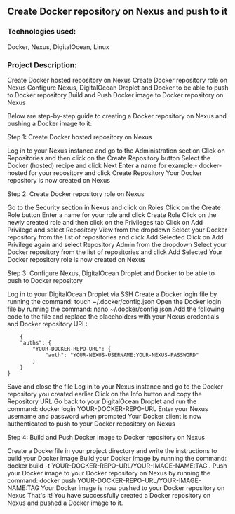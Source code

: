 ## Create Docker repository on Nexus and push to it

### Technologies used:
Docker, Nexus, DigitalOcean, Linux
### Project Description:
Create Docker hosted repository on Nexus
Create Docker repository role on Nexus
Configure Nexus, DigitalOcean Droplet and Docker to be able to push to Docker repository
Build and Push Docker image to Docker repository on Nexus

Below are step-by-step guide to creating a Docker repository on Nexus and pushing a Docker image to it:

Step 1: Create Docker hosted repository on Nexus

Log in to your Nexus instance and go to the Administration section
Click on Repositories and then click on the Create Repository button
Select the Docker (hosted) recipe and click Next
Enter a name for example:- docker-hosted for your repository and click Create Repository
Your Docker repository is now created on Nexus

Step 2: Create Docker repository role on Nexus

Go to the Security section in Nexus and click on Roles
Click on the Create Role button
Enter a name for your role and click Create Role
Click on the newly created role and then click on the Privileges tab
Click on Add Privilege and select Repository View from the dropdown
Select your Docker repository from the list of repositories and click Add Selected
Click on Add Privilege again and select Repository Admin from the dropdown
Select your Docker repository from the list of repositories and click Add Selected
Your Docker repository role is now created on Nexus

Step 3: Configure Nexus, DigitalOcean Droplet and Docker to be able to push to Docker repository

Log in to your DigitalOcean Droplet via SSH
Create a Docker login file by running the command: touch ~/.docker/config.json
Open the Docker login file by running the command: nano ~/.docker/config.json
Add the following code to the file and replace the placeholders with your Nexus credentials and Docker repository URL:

        {
        "auths": {
            "YOUR-DOCKER-REPO-URL": {
                "auth": "YOUR-NEXUS-USERNAME:YOUR-NEXUS-PASSWORD"
            }
        }
    }

Save and close the file
Log in to your Nexus instance and go to the Docker repository you created earlier
Click on the Info button and copy the Repository URL
Go back to your DigitalOcean Droplet and run the command: docker login YOUR-DOCKER-REPO-URL
Enter your Nexus username and password when prompted
Your Docker client is now authenticated to push to your Docker repository on Nexus

Step 4: Build and Push Docker image to Docker repository on Nexus

Create a Dockerfile in your project directory and write the instructions to build your Docker image
Build your Docker image by running the command: docker build -t YOUR-DOCKER-REPO-URL/YOUR-IMAGE-NAME:TAG .
Push your Docker image to your Docker repository on Nexus by running the command: docker push YOUR-DOCKER-REPO-URL/YOUR-IMAGE-NAME:TAG
Your Docker image is now pushed to your Docker repository on Nexus
That's it! You have successfully created a Docker repository on Nexus and pushed a Docker image to it.


